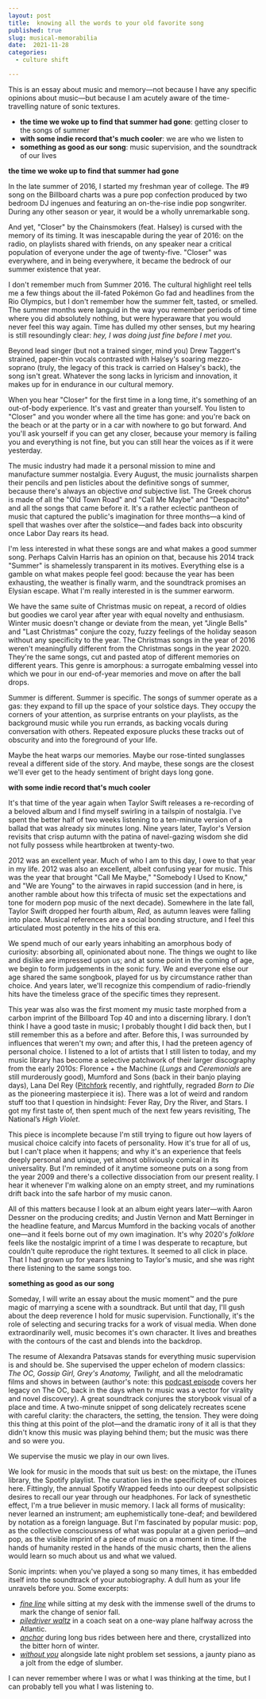 ```yaml
---
layout: post
title:  knowing all the words to your old favorite song
published: true
slug: musical-memorabilia
date:  2021-11-28
categories:
  - culture shift

---
```


This is an essay about music and memory—not because I have any specific opinions about music—but because I am acutely aware of the time-travelling nature of sonic textures.

- **the time we woke up to find that summer had gone**: getting closer to the songs of summer
- **with some indie record that's much cooler**: we are who we listen to
- **something as good as our song**: music supervision, and the soundtrack of our lives



<!--more-->

**the time we woke up to find that summer had gone**

In the late summer of 2016, I started my freshman year of college. The #9 song on the Billboard charts was a pure pop confection produced by two bedroom DJ ingenues and featuring an on-the-rise indie pop songwriter. During any other season or year, it would be a wholly unremarkable song.  

And yet, "Closer" by the Chainsmokers (feat. Halsey) is cursed with the memory of its timing. It was inescapable during the year of 2016: on the radio, on playlists shared with friends, on any speaker near a critical population of everyone under the age of twenty-five. "Closer" was everywhere, and in being everywhere, it became the bedrock of our summer existence that year. 

I don't remember much from Summer 2016. The cultural highlight reel tells me a few things about the ill-fated Pokémon Go fad and headlines from the Rio Olympics, but I don't remember how the summer felt, tasted, or smelled. The summer months were languid in the way you remember periods of time where you did absolutely nothing, but were hyperaware that you would never feel this way again. Time has dulled my other senses, but my hearing is still resoundingly clear: *hey, I was doing just fine before I met you*.

Beyond lead singer (but not a trained singer, mind you) Drew Taggert's strained, paper-thin vocals contrasted with Halsey's soaring mezzo-soprano (truly, the legacy of this track is carried on Halsey's back), the song isn't great. Whatever the song lacks in lyricism and innovation, it makes up for in endurance in our cultural memory. 

When you hear "Closer" for the first time in a long time, it's something of an out-of-body experience. It's vast and greater than yourself. You listen to "Closer" and you wonder where all the time has gone: and you're back on the beach or at the party or in a car with nowhere to go but forward. And you'll ask yourself if you can get any closer, because your memory is failing you and everything is not fine, but you can still hear the voices as if it were yesterday.

The music industry had made it a personal mission to mine and manufacture summer nostalgia. Every August, the music journalists sharpen their pencils and pen listicles about the definitive songs of summer, because there's always an objective *and* subjective list. The Greek chorus is made of all the "Old Town Road" and "Call Me Maybe" and "Despacito" and all the songs that came before it. It's a rather eclectic pantheon of music that captured the public's imagination for three months—a kind of spell that washes over after the solstice—and fades back into obscurity once Labor Day rears its head. 

I'm less interested in what these songs are and what makes a good summer song. Perhaps Calvin Harris has an opinion on that, because his 2014 track "Summer" is shamelessly transparent in its motives. Everything else is a gamble on what makes people feel good: because the year has been exhausting, the weather is finally warm, and the soundtrack promises an Elysian escape. What I'm really interested in is the summer earworm. 

We have the same suite of Christmas music on repeat, a record of oldies but goodies we carol year after year with equal novelty and enthusiasm. Winter music doesn't change or deviate from the mean, yet "Jingle Bells" and "Last Christmas" conjure the cozy, fuzzy feelings of the holiday season without any specificity to the year.  The Christmas songs in the year of 2016 weren't meaningfully different from the Christmas songs in the year 2020. They're the same songs, cut and pasted atop of different memories on different years. This genre is amorphous: a surrogate embalming vessel into which we pour in our end-of-year memories and move on after the ball drops.

Summer is different. Summer is specific. The songs of summer operate as a gas: they expand to fill up the space of your solstice days. They occupy the corners of your attention, as surprise entrants on your playlists, as the background music while you run errands, as backing vocals during conversation with others. Repeated exposure plucks these tracks out of obscurity and into the foreground of your life.

Maybe the heat warps our memories. Maybe our rose-tinted sunglasses reveal a different side of the story. And maybe, these songs are the closest we'll ever get to the heady sentiment of bright days long gone.



**with some indie record that's much cooler** 

It's that time of the year again when Taylor Swift releases a re-recording of a beloved album and I find myself swirling in a tailspin of nostalgia. I've spent the better half of two weeks listening to a ten-minute version of a ballad that was already six minutes long. Nine years later, Taylor's Version revisits that crisp autumn with the patina of navel-gazing wisdom she did not fully possess while heartbroken at twenty-two.

2012 was an excellent year. Much of who I am to this day, I owe to that year in my life. 2012 was also an excellent, albeit confusing year for music. This was the year that brought "Call Me Maybe," "Somebody I Used to Know," and "We are Young" to the airwaves in rapid succession (and in here, is another ramble about how this trifecta of music set the expectations and tone for modern pop music of the next decade). Somewhere in the late fall, Taylor Swift dropped her fourth album, *Red,* as autumn leaves were falling into place. Musical references are a social bonding structure, and I feel this articulated most potently in the hits of this era.

We spend much of our early years inhabiting an amorphous body of curiosity: absorbing all, opinionated about none. The things we ought to like and dislike are impressed upon us; and at some point in the coming of age, we begin to form judgements in the sonic fury. We and everyone else our age shared the same songbook, played for us by circumstance rather than choice. And years later, we'll recognize this compendium of radio-friendly hits have the timeless grace of the specific times they represent.

This year was also was the first moment my music taste morphed from a carbon imprint of the Billboard Top 40 and into a discerning library. I don’t think I have a good taste in music; I probably thought I did back then, but I still remember this as a before and after. Before this, I was surrounded by influences that weren't my own; and after this, I had the preteen agency of personal choice. I listened to a lot of artists that I still listen to today, and my music library has become a selective patchwork of their larger discography from the early 2010s: Florence + the Machine (*Lungs* and *Ceremonials* are still murderously good), Mumford and Sons (back in their banjo playing days), Lana Del Rey ([Pitchfork](https://pitchfork.com/features/lists-and-guides/pitchfork-reviews-rescored/) recently, and rightfully, regraded *Born to Die* as the pioneering masterpiece it is). There was a lot of weird and random stuff too that I question in hindsight: Fever Ray, Dry the River, and Stars. I got my first taste of, then spent much of the next few years revisiting, The National’s *High Violet*.

This piece is incomplete because I'm still trying to figure out how layers of musical choice calcify into facets of personality. How it's true for all of us, but I can't place when it happens; and why it's an experience that feels deeply personal and unique, yet almost obliviously comical in its universality. But I'm reminded of it anytime someone puts on a song from the year 2009 and there's a collective dissociation from our present reality. I hear it whenever I'm walking alone on an empty street, and my ruminations drift back into the safe harbor of my music canon.

All of this matters because I look at an album eight years later—with Aaron Dessner on the producing credits; and Justin Vernon and Matt Berninger in the headline feature, and Marcus Mumford in the backing vocals of another one—and it feels borne out of my own imagination. It's why 2020's *folklore* feels like the nostalgic imprint of a time I was desperate to recapture, but couldn't quite reproduce the right textures. It seemed to all click in place. That I had grown up for years listening to Taylor's music, and she was right there listening to the same songs too.





**something as good as our song**

Someday, I will write an essay about the music moment™ and the pure magic of marrying a scene with a soundtrack. But until that day, I'll gush about the deep reverence I hold for music supervision. Functionally, it's the role of selecting and securing tracks for a work of visual media. When done extraordinarily well, music becomes it's own character. It lives and breathes with the contours of the cast and blends into the backdrop.

The resume of Alexandra Patsavas stands for everything music supervision is and should be. She supervised the upper echelon of modern classics: *The OC, Gossip Girl, Grey's Anatomy, Twilight,* and all the melodramatic films and shows in between (author's note: this [podcast episode](https://www.youtube.com/watch?v=rsMwGyPpclg) covers her legacy on The OC, back in the days when tv music was a vector for virality and novel discovery). A great soundtrack conjures the storybook visual of a place and time. A two-minute snippet of song delicately recreates scene with careful clarity: the characters, the setting, the tension. They were doing this thing at this point of the plot—and the dramatic irony of it all is that they didn't know this music was playing behind them; but the music was there and so were you. 

We supervise the music we play in our own lives. 

We look for music in the moods that suit us best: on the mixtape, the iTunes library, the Spotify playlist. The curation lies in the specificity of our choices here. Fittingly, the annual Spotify Wrapped feeds into our deepest solipsistic desires to recall our year through our headphones. For lack of synesthetic effect, I'm a true believer in music memory. I lack all forms of musicality: never learned an instrument; am euphemistically tone-deaf; and bewildered by notation as a foreign language. But I'm fascinated by popular music: pop, as the collective consciousness of what was popular at a given period—and pop, as the visible imprint of a piece of music on a moment in time. If the hands of humanity rested in the hands of the music charts, then the aliens would learn so much about us and what we valued. 

Sonic imprints: when you've played a song so many times, it has embedded itself into the soundtrack of your autobiography. A dull hum as your life unravels before you. Some excerpts: 

- [*fine line*](https://www.youtube.com/watch?v=Ojp71GGm-LQ) while sitting at my desk with the immense swell of the drums to mark the change of senior fall.
- [*piledriver waltz*](https://www.youtube.com/watch?v=GmOxB-gXhs4) in a coach seat on a one-way plane halfway across the Atlantic.
- *[anchor](https://www.youtube.com/watch?v=OmKAn8rNbKg)* during long bus rides between here and there, crystallized into the bitter horn of winter.
- [*without you*](https://www.youtube.com/watch?v=zLAhRiUeJ8E) alongside late night problem set sessions, a jaunty piano as a jolt from the edge of slumber.

I can never remember where I was or what I was thinking at the time, but I can probably tell you what I was listening to.
